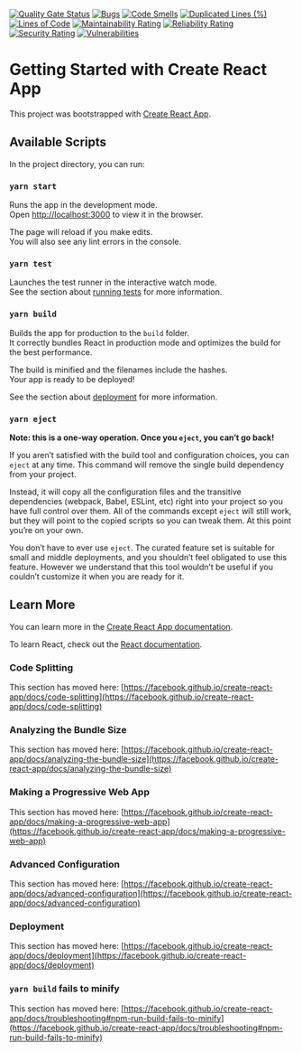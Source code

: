 [![Quality Gate Status](https://sonarcloud.io/api/project_badges/measure?project=pajelonek_clip-watcher-ui&metric=alert_status)](https://sonarcloud.io/dashboard?id=pajelonek_ebiznes-ui)
[![Bugs](https://sonarcloud.io/api/project_badges/measure?project=pajelonek_clip-watcher-ui&metric=bugs)](https://sonarcloud.io/dashboard?id=pajelonek_ebiznes-ui)
[![Code Smells](https://sonarcloud.io/api/project_badges/measure?project=pajelonek_clip-watcher-ui&metric=code_smells)](https://sonarcloud.io/dashboard?id=pajelonek_ebiznes-ui)
[![Duplicated Lines (%)](https://sonarcloud.io/api/project_badges/measure?project=pajelonek_clip-watcher-ui&metric=duplicated_lines_density)](https://sonarcloud.io/dashboard?id=pajelonek_ebiznes-ui)
[![Lines of Code](https://sonarcloud.io/api/project_badges/measure?project=pajelonek_clip-watcher-ui&metric=ncloc)](https://sonarcloud.io/dashboard?id=pajelonek_ebiznes-ui)
[![Maintainability Rating](https://sonarcloud.io/api/project_badges/measure?project=pajelonek_clip-watcher-ui&metric=sqale_rating)](https://sonarcloud.io/dashboard?id=pajelonek_ebiznes-ui)
[![Reliability Rating](https://sonarcloud.io/api/project_badges/measure?project=pajelonek_clip-watcher-ui&metric=reliability_rating)](https://sonarcloud.io/dashboard?id=pajelonek_ebiznes-ui)
[![Security Rating](https://sonarcloud.io/api/project_badges/measure?project=pajelonek_clip-watcher-ui&metric=security_rating)](https://sonarcloud.io/dashboard?id=pajelonek_ebiznes-ui)
[![Vulnerabilities](https://sonarcloud.io/api/project_badges/measure?project=pajelonek_clip-watcher-ui&metric=vulnerabilities)](https://sonarcloud.io/dashboard?id=pajelonek_ebiznes-ui)
# Getting Started with Create React App

This project was bootstrapped with [Create React App](https://github.com/facebook/create-react-app).

## Available Scripts

In the project directory, you can run:

### `yarn start`

Runs the app in the development mode.\
Open [http://localhost:3000](http://localhost:3000) to view it in the browser.

The page will reload if you make edits.\
You will also see any lint errors in the console.

### `yarn test`

Launches the test runner in the interactive watch mode.\
See the section about [running tests](https://facebook.github.io/create-react-app/docs/running-tests) for more information.

### `yarn build`

Builds the app for production to the `build` folder.\
It correctly bundles React in production mode and optimizes the build for the best performance.

The build is minified and the filenames include the hashes.\
Your app is ready to be deployed!

See the section about [deployment](https://facebook.github.io/create-react-app/docs/deployment) for more information.

### `yarn eject`

**Note: this is a one-way operation. Once you `eject`, you can’t go back!**

If you aren’t satisfied with the build tool and configuration choices, you can `eject` at any time. This command will remove the single build dependency from your project.

Instead, it will copy all the configuration files and the transitive dependencies (webpack, Babel, ESLint, etc) right into your project so you have full control over them. All of the commands except `eject` will still work, but they will point to the copied scripts so you can tweak them. At this point you’re on your own.

You don’t have to ever use `eject`. The curated feature set is suitable for small and middle deployments, and you shouldn’t feel obligated to use this feature. However we understand that this tool wouldn’t be useful if you couldn’t customize it when you are ready for it.

## Learn More

You can learn more in the [Create React App documentation](https://facebook.github.io/create-react-app/docs/getting-started).

To learn React, check out the [React documentation](https://reactjs.org/).

### Code Splitting

This section has moved here: [https://facebook.github.io/create-react-app/docs/code-splitting](https://facebook.github.io/create-react-app/docs/code-splitting)

### Analyzing the Bundle Size

This section has moved here: [https://facebook.github.io/create-react-app/docs/analyzing-the-bundle-size](https://facebook.github.io/create-react-app/docs/analyzing-the-bundle-size)

### Making a Progressive Web App

This section has moved here: [https://facebook.github.io/create-react-app/docs/making-a-progressive-web-app](https://facebook.github.io/create-react-app/docs/making-a-progressive-web-app)

### Advanced Configuration

This section has moved here: [https://facebook.github.io/create-react-app/docs/advanced-configuration](https://facebook.github.io/create-react-app/docs/advanced-configuration)

### Deployment

This section has moved here: [https://facebook.github.io/create-react-app/docs/deployment](https://facebook.github.io/create-react-app/docs/deployment)

### `yarn build` fails to minify

This section has moved here: [https://facebook.github.io/create-react-app/docs/troubleshooting#npm-run-build-fails-to-minify](https://facebook.github.io/create-react-app/docs/troubleshooting#npm-run-build-fails-to-minify)
